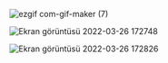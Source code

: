 ![ezgif com-gif-maker (7)](https://user-images.githubusercontent.com/96916049/160244373-a5317c8f-0d1d-4bed-911e-1489362b0366.gif)

![Ekran görüntüsü 2022-03-26 172748](https://user-images.githubusercontent.com/96916049/160244399-8d05ded5-e6c8-4c30-80f1-8795aba9da1e.png)

![Ekran görüntüsü 2022-03-26 172826](https://user-images.githubusercontent.com/96916049/160244392-d7398613-14ca-48c2-a3ba-3bb680b06a1c.png)
